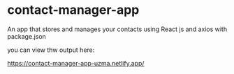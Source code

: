 # contact-manager-app
An app that stores and manages your contacts using React js and axios with package.json

you can view thw output here:

https://contact-manager-app-uzma.netlify.app/
